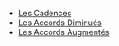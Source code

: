 * [Les Cadences](./cadences)
* [Les Accords Diminués](./diminished)
* [Les Accords Augmentés](./augmented-chords)